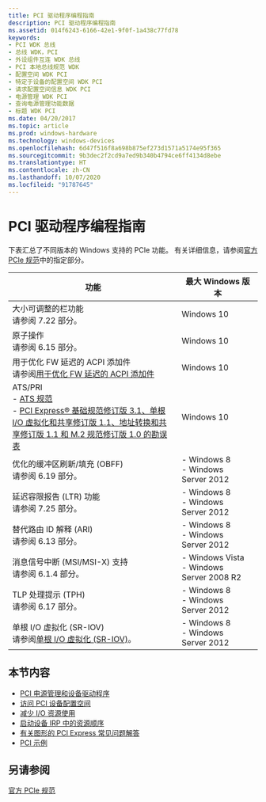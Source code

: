 ```yaml
---
title: PCI 驱动程序编程指南
description: PCI 驱动程序编程指南
ms.assetid: 014f6243-6166-42e1-9f0f-1a438c77fd78
keywords:
- PCI WDK 总线
- 总线 WDK，PCI
- 外设组件互连 WDK 总线
- PCI 本地总线规范 WDK
- 配置空间 WDK PCI
- 特定于设备的配置空间 WDK PCI
- 请求配置空间信息 WDK PCI
- 电源管理 WDK PCI
- 查询电源管理功能数据
- 标题 WDK PCI
ms.date: 04/20/2017
ms.topic: article
ms.prod: windows-hardware
ms.technology: windows-devices
ms.openlocfilehash: 6d47f516f8a698b875ef273d1571a5174e95f365
ms.sourcegitcommit: 9b3dec2f2cd9a7ed9b340b4794ce6ff4134d8ebe
ms.translationtype: HT
ms.contentlocale: zh-CN
ms.lasthandoff: 10/07/2020
ms.locfileid: "91787645"
---
```

# <a name="pci-driver-programming-guide"></a>PCI 驱动程序编程指南

下表汇总了不同版本的 Windows 支持的 PCIe 功能。 有关详细信息，请参阅[官方 PCIe 规范](https://pcisig.com/specifications/review-zone)中的指定部分。

|功能|最大 Windows 版本|
|----|----|
|大小可调整的栏功能</br>请参阅 7.22 部分。|Windows 10|
|原子操作</br>请参阅 6.15 部分。|Windows 10|
|用于优化 FW 延迟的 ACPI 添加件</br>请参阅[用于优化 FW 延迟的 ACPI 添加件](https://pcisig.com/specifications)|Windows 10|
|ATS/PRI</br>-  [ATS 规范](https://go.microsoft.com/fwlink/p/?LinkId=787061)</br>-  [PCI Express&#174; 基础规范修订版 3.1、单根 I/O 虚拟化和共享修订版 1.1、地址转换和共享修订版 1.1 和 M.2 规范修订版 1.0 的勘误表](https://pcisig.com/specifications/iov/)|Windows 10|
|优化的缓冲区刷新/填充 (OBFF)</br>请参阅 6.19 部分。|- Windows 8</br>- Windows Server 2012|
|延迟容限报告 (LTR) 功能</br>请参阅 7.25 部分。|- Windows 8</br>- Windows Server 2012|
|替代路由 ID 解释 (ARI)</br>请参阅 6.13 部分。|- Windows 8</br>- Windows Server 2012|
|消息信号中断 (MSI/MSI-X) 支持</br>请参阅 6.1.4 部分。|- Windows Vista</br>- Windows Server 2008 R2|
|TLP 处理提示 (TPH)</br>请参阅 6.17 部分。|- Windows 8</br>- Windows Server 2012|
|单根 I/O 虚拟化 (SR-IOV)</br>请参阅[单根 I/O 虚拟化 (SR-IOV)](../network/single-root-i-o-virtualization--sr-iov-.md)。|- Windows 8</br>- Windows Server 2012|

## <a name="in-this-section"></a>本节内容

- [PCI 电源管理和设备驱动程序](./pci-power-management-and-device-drivers.md)
- [访问 PCI 设备配置空间](./accessing-pci-device-configuration-space.md)
- [减少 I/O 资源使用](./i-o-resource-usage-reduction.md)
- [启动设备 IRP 中的资源顺序](./order-of-resources-in-start-device-irp.md)
- [有关图形的 PCI Express 常见问题解答](./pci-express-faq-for-graphics.md)
- [PCI 示例](./pci-sample.md)

## <a name="see-also"></a>另请参阅

[官方 PCIe 规范](https://pcisig.com/specifications/review-zone)
